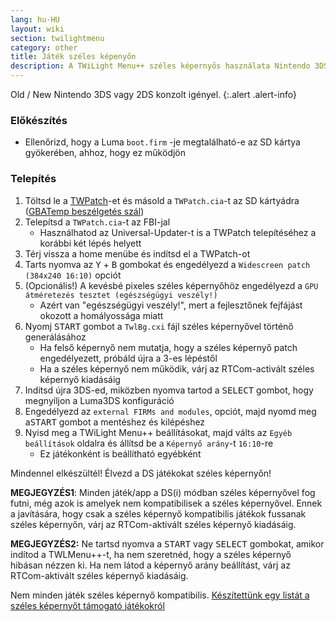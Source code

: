```yaml
---
lang: hu-HU
layout: wiki
section: twilightmenu
category: other
title: Játék széles képenyőn
description: A TWiLight Menu++ széles képernyős használata Nintendo 3DS-en
---
```


Old / New Nintendo 3DS vagy 2DS konzolt igényel.
{:.alert .alert-info}

### Előkészítés
- Ellenőrizd, hogy a Luma `boot.firm` -je megtalálható-e az SD kártya gyökerében, ahhoz, hogy ez működjön

### Telepítés
1. Töltsd le a [TWPatch](https://sono.9net.org/hebrew/TWPatch/data/TWPatch.cia)-et és másold a `TWPatch.cia`-t az SD kártyádra ([GBATemp beszélgetés szál](https://gbatemp.net/threads/twpatcher-ds-i-mode-screen-filters-and-patches.542694/))
1. Telepítsd a `TWPatch.cia`-t az FBI-jal
   - Használhatod az Universal-Updater-t is a TWPatch telepítéséhez a korábbi két lépés helyett
1. Térj vissza a home menübe és indítsd el a TWPatch-ot
1. Tarts nyomva az <kbd class="face">Y</kbd> + <kbd class="face">B</kbd> gombokat és engedélyezd a `Widescreen patch (384x240 16:10)` opciót
1. (Opcionális!) A kevésbé pixeles széles képernyőhöz engedélyezd a `GPU átméretezés tesztet (egészségügyi veszély!)`
   - Azért van "egészségügyi veszély!", mert a fejlesztőnek fejfájást okozott a homályossága miatt
1. Nyomj <kbd>START</kbd> gombot a `TwlBg.cxi` fájl széles képernyővel történő generálásához
   - Ha felső képernyő nem mutatja, hogy a széles képernyő patch engedélyezett, próbáld újra a 3-es lépéstől
   - Ha a széles képernyő nem működik, várj az RTCom-activált széles képernyő kiadásáig
1. Indítsd újra 3DS-ed, miközben nyomva tartod a <kbd>SELECT</kbd> gombot, hogy megnyíljon a Luma3DS konfiguráció
1. Engedélyezd az `external FIRMs and modules`, opciót, majd nyomd meg a<kbd>START</kbd> gombot a mentéshez és kilépéshez
1. Nyisd meg a TWiLight Menu++ beállításokat, majd válts az `Egyéb beállítások` oldalra és állítsd be a `Képernyő arány`-t `16:10`-re
   - Ez játékonként is beállítható egyébként

Mindennel elkészültél! Élvezd a DS játékokat széles képernyőn!

**MEGJEGYZÉS1**: Minden játék/app a DS(i) módban széles képernyővel fog futni, még azok is amelyek nem kompatibilisek a széles képernyővel. Ennek a javítására, hogy csak a széles képernyő kompatibilis játékok fussanak széles képernyőn, várj az RTCom-aktivált széles képernyő kiadásáig.

**MEGJEGYZÉS2:** Ne tartsd nyomva a <kbd>START</kbd> vagy <kbd>SELECT</kbd> gombokat, amikor indítod a TWLMenu++-t, ha nem szeretnéd, hogy a széles képernyő hibásan nézzen ki. Ha nem látod a képernyő arány beállítást, várj az RTCom-aktivált széles képernyő kiadásáig.

Nem minden játék széles képernyő kompatibilis. [Készítettünk egy listát a széles képernyőt támogató játékokról](https://github.com/DS-Homebrew/TWiLightMenu/blob/master/7zfile/3DS%20-%20CFW%20users/Games%20supported%20with%20widescreen.txt)

